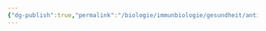 ```yaml
---
{"dg-publish":true,"permalink":"/biologie/immunbiologie/gesundheit/antigen-antikoerper-reaktion/"}
---
```

